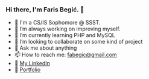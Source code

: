 ### Hi there, I'm Faris Begić. 👋

- :closed_book: I'm a CS/IS Sophomore @ SSST.
- 🔭 I’m always working on improving myself.
- 🌱 I’m currently learning PHP and MySQL
- 👯 I’m looking to collaborate on some kind of project
- 💬 Ask me about anything
- 📫 How to reach me: fabegic@gmail.com
- :link: [My LinkedIn](https://www.linkedin.com/in/begicfaris/ "LinkedIn") 
- :link: [Portfolio](https://farisbegic.github.io/Portfolio/ "Portfolio") 
